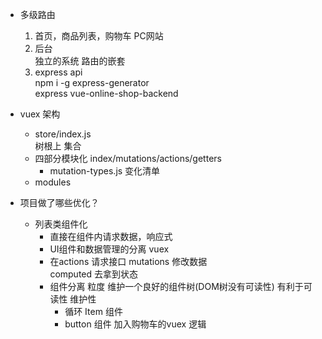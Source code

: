 - 多级路由
    1. 首页，商品列表，购物车 PC网站  
    2. 后台  
        独立的系统 路由的嵌套  
    3. express api  
        npm i -g express-generator  
        express vue-online-shop-backend  

- vuex 架构
  - store/index.js  
    树根上 集合   
  - 四部分模块化 index/mutations/actions/getters
    - mutation-types.js 变化清单
  - modules  

- 项目做了哪些优化？
  - 列表类组件化
    - 直接在组件内请求数据，响应式  
    - UI组件和数据管理的分离 vuex
    - 在actions 请求接口 
      mutations 修改数据  
      computed 去拿到状态  
    - 组件分离 粒度
      维护一个良好的组件树(DOM树没有可读性) 有利于可读性 维护性
      - 循环 Item 组件
      - button 组件 加入购物车的vuex 逻辑